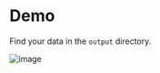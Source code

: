 # Demo
Find your data in the `output` directory.

![image](https://github.com/l0p0v/whatsapp/assets/86175721/dba2b9e1-bfcb-4642-afcd-473bf53e432b)
